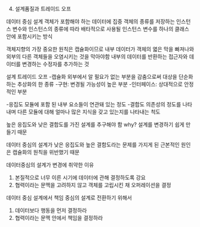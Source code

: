 04. 설계품질과 트레이드 오프

데이터 중심 설계
객체가 포함해야 하는 데이터에 집중
객체의 종류를 저장하는 인스턴스 변수와 인스턴스의 종류에 따라 배타적으로 사용될 인스턴스 변수를 하나의 클래스 안에 포함시키는 방식

객체지향의 가장 중요한 원칙은 캡슐화이므로 내부 데이터가 객체의 엷은 막을 빠져나와
외부의 다른 객체들을 오염시키는 것을 막아야함
내부의 데이터를 반환하는 접근자와 데이터를 변경하는 수정자를 추가하는 것

설계 트레이드 오프
-캡슐화
외부에서 알 필요가 없는 부분을 감춤으로써 대상을 단순화하는 추상화의 한 종류
-구현: 변경될 가능성이 높은 부분
-인터페이스: 상대적으로 안정적인 부분

-응집도
모듈에 포함 된 내부 요소들이 연관돼 있는 정도
-결합도
의존성의 정도를 나타내며 다른 모듈에 대해 얼마나 많은 지식을 갖고 있는지를 나타내는 척도

높은 응집도와 낮은 결합도를 가진 설계를 추구해야 함
why? 설계를 변경하기 쉽게 만들기 때문

데이터 중심의 설계가 낮은 응집도와 높은 결함도라는 문제를 가지게 된 근본적인 원인은 캡슐화의 원칙을 위반했기 때문

데이터중심의 설계가 변경에 취약한 이유
1. 본질적으로 너무 이른 시기에 데이터에 관해 결정하도록 강요
2. 협력이라는 문맥을 고려하지 않고 객체를 고립시킨 채 오퍼레이션을 결정

데이터 중심 설계에서 책임 중심의 설계로 전환하기 위해서
1. 데이터보다 행동을 먼저 결정하라
2. 협력이라는 문맥 안에서 책임을 결정하라


